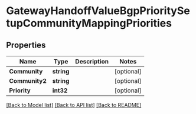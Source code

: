 # GatewayHandoffValueBgpPrioritySetupCommunityMappingPriorities

## Properties

Name | Type | Description | Notes
------------ | ------------- | ------------- | -------------
**Community** | **string** |  | [optional] 
**Community2** | **string** |  | [optional] 
**Priority** | **int32** |  | [optional] 

[[Back to Model list]](../README.md#documentation-for-models) [[Back to API list]](../README.md#documentation-for-api-endpoints) [[Back to README]](../README.md)



